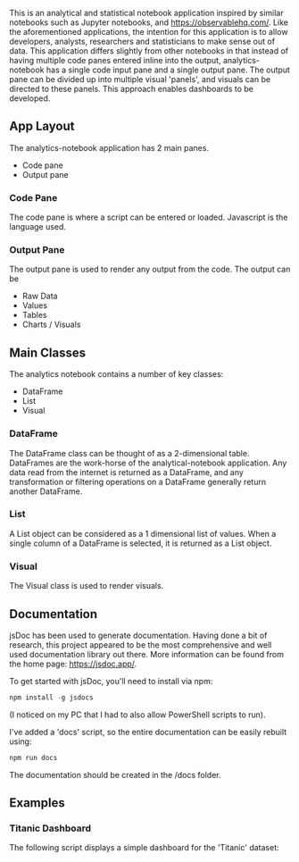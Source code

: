 This is an analytical and statistical notebook application inspired by similar notebooks such as Jupyter notebooks, and https://observablehq.com/. Like the aforementioned applications, the intention for this application is to allow developers, analysts, researchers and statisticians to make sense out of data.
This application differs slightly from other notebooks in that instead of having multiple code panes entered inline into the output, analytics-notebook has a single code input pane and a single output pane. The output pane can be divided up into multiple visual 'panels', and visuals can be directed to these panels. This approach enables
dashboards to be developed.

## App Layout

The analytics-notebook application has 2 main panes.

- Code pane
- Output pane

### Code Pane

The code pane is where a script can be entered or loaded. Javascript is the language used.

### Output Pane

The output pane is used to render any output from the code. The output can be

- Raw Data
- Values
- Tables
- Charts / Visuals

## Main Classes

The analytics notebook contains a number of key classes:

- DataFrame
- List
- Visual

### DataFrame

The DataFrame class can be thought of as a 2-dimensional table. DataFrames are the work-horse of the analytical-notebook application. Any data read from the internet is returned as a DataFrame, and any
transformation or filtering operations on a DataFrame generally return another DataFrame.

### List

A List object can be considered as a 1 dimensional list of values. When a single column of a DataFrame
is selected, it is returned as a List object.

### Visual

The Visual class is used to render visuals.

## Documentation

jsDoc has been used to generate documentation. Having done a bit of research, this project appeared to be the most comprehensive and well used documentation
library out there. More information can be found from the home page: https://jsdoc.app/.

To get started with jsDoc, you'll need to install via npm:

```javascript
npm install -g jsdocs
```

(I noticed on my PC that I had to also allow PowerShell scripts to run).

I've added a 'docs' script, so the entire documentation can be easily rebuilt using:

```javascript
npm run docs
```

The documentation should be created in the /docs folder.

## Examples

### Titanic Dashboard

The following script displays a simple dashboard for the 'Titanic' dataset:

```

```

